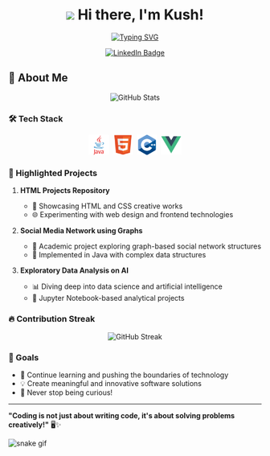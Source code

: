 <!-- Header with Animated Wave -->
<h1 align="center">
  <img src="https://media.giphy.com/media/hvRJCLFzcasrR4ia7z/giphy.gif" width="30px"/> 
  Hi there, I'm Kush! 
</h1>

<!-- Typing Animation -->
<p align="center">
  <a href="https://git.io/typing-svg">
    <img src="https://readme-typing-svg.demolab.com?font=Fira+Code&pause=1000&color=29F70F&center=true&vCenter=true&width=435&lines=Curious+Programmer;Tech+Enthusiast;Problem+Solver" alt="Typing SVG" />
  </a>
</p>

<!-- Social Badges -->
<p align="center">
  <a href="https://www.linkedin.com/in/kr-kush">
    <img src="https://img.shields.io/badge/LinkedIn-blue?style=for-the-badge&logo=linkedin&logoColor=white" alt="LinkedIn Badge"/>
  </a>
</p>

## 🚀 About Me

<!-- Stats Card -->
<p align="center">
  <img src="https://github-readme-stats.vercel.app/api?username=rouymen&show_icons=true&theme=radical" alt="GitHub Stats"/>
</p>

### 🛠️ Tech Stack

<!-- Tech Icons -->
<p align="center">
  <img src="https://github.com/devicons/devicon/blob/master/icons/java/java-original-wordmark.svg" title="Java" alt="Java" width="40" height="40"/>&nbsp;
  <img src="https://github.com/devicons/devicon/blob/master/icons/html5/html5-original.svg" title="HTML5" alt="HTML" width="40" height="40"/>&nbsp;
  <img src="https://github.com/devicons/devicon/blob/master/icons/cplusplus/cplusplus-original.svg" title="C++" alt="C++" width="40" height="40"/>&nbsp;
  <img src="https://github.com/devicons/devicon/blob/master/icons/vuejs/vuejs-original.svg" title="Vue" alt="Vue" width="40" height="40"/>
</p>

### 🌟 Highlighted Projects

1. **HTML Projects Repository** 
   - 🎨 Showcasing HTML and CSS creative works
   - 🌐 Experimenting with web design and frontend technologies

2. **Social Media Network using Graphs** 
   - 🔗 Academic project exploring graph-based social network structures
   - 🧠 Implemented in Java with complex data structures

3. **Exploratory Data Analysis on AI**
   - 📊 Diving deep into data science and artificial intelligence
   - 📓 Jupyter Notebook-based analytical projects

### 🔥 Contribution Streak

<p align="center">
  <img src="https://github-readme-streak-stats.herokuapp.com/?user=rouymen&theme=dark" alt="GitHub Streak"/>
</p>

### 🎯 Goals

- 🚀 Continue learning and pushing the boundaries of technology
- 💡 Create meaningful and innovative software solutions
- 🌈 Never stop being curious!

---

**"Coding is not just about writing code, it's about solving problems creatively!"** 🖥️✨

<!-- Snake Game Contribution Graph -->
![snake gif](https://github.com/KUMAR-KUSH/KUMAR-KUSH/blob/output/github-contribution-grid-snake.gif)
